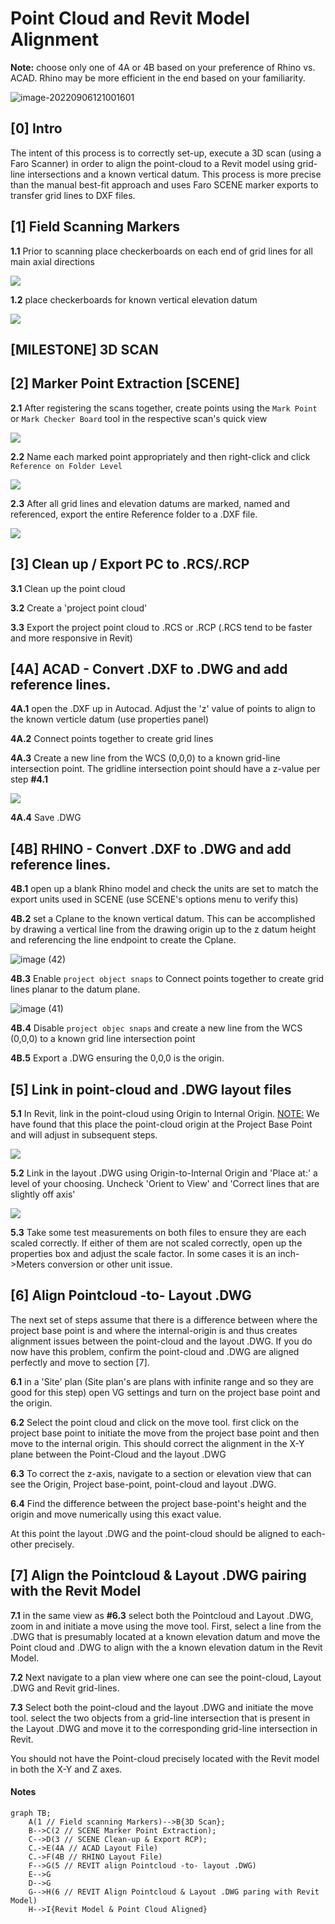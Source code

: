 # Point Cloud and Revit Model Alignment

**Note:** choose only one of 4A or 4B based on your preference of Rhino vs. ACAD. Rhino may be more efficient in the end based on your familiarity.

![image-20220906121001601](assets/Point%20Cloud%20and%20Revit%20Model%20Alignment___assets/image-20220906121001601.png)

## [0] Intro

The intent of this process is to correctly set-up, execute a 3D scan (using a Faro Scanner) in order to align the point-cloud to a Revit model using grid-line intersections and a known vertical datum. This process is more precise than the manual best-fit approach and uses Faro SCENE marker exports to transfer grid lines to DXF files.



## [1] Field Scanning Markers

**1.1** Prior to scanning place checkerboards on each end of grid lines for all main axial directions

<img src="https://github.com/cobyiv/digital-construction-notes/blob/master/assets/Point Cloud and Revit Model Alignment___assets/image (37).jpg?raw=true" style="zoom:100%;" />

**1.2** place checkerboards for known vertical elevation datum

<img src="https://github.com/cobyiv/digital-construction-notes/blob/master/assets/Point Cloud and Revit Model Alignment___assets/image (37)V.jpg?raw=true" style="zoom:100%;" />



## [MILESTONE] 3D SCAN

## [2] Marker Point Extraction [SCENE]

**2.1** After registering the scans together, create points using the `Mark Point` or `Mark Checker Board` tool in the respective scan's quick view

<img src="https://github.com/cobyiv/digital-construction-notes/blob/master/assets/Point Cloud and Revit Model Alignment___assets/image (38).png?raw=true" style="zoom:100%;" />


**2.2** Name each marked point appropriately and then right-click and click `Reference on Folder Level`


<img src="https://github.com/cobyiv/digital-construction-notes/blob/master/assets/Point Cloud and Revit Model Alignment___assets/image (39).png?raw=true" style="zoom:100%;" />

**2.3** After all grid lines and elevation datums are marked, named and referenced, export the entire Reference folder to a .DXF file. 

<img src="https://github.com/cobyiv/digital-construction-notes/blob/master/assets/Point Cloud and Revit Model Alignment___assets/image (40).png?raw=true" style="zoom:100%;" />

## [3] Clean up / Export PC to .RCS/.RCP

**3.1** Clean up the point cloud

**3.2** Create a 'project point cloud'

**3.3** Export the project point cloud to .RCS or .RCP (.RCS tend to be faster and more responsive in Revit)



## [4A] ACAD - Convert .DXF to .DWG and add reference lines.

**4A.1** open the .DXF up in Autocad. Adjust the 'z' value of points to align to the known verticle datum (use properties panel)

**4A.2** Connect points together to create grid lines

**4A.3** Create a new line from the WCS (0,0,0) to a known grid-line intersection point. The gridline intersection point should have a z-value per step **#4.1**

<img src="https://github.com/cobyiv/digital-construction-notes/blob/master/assets/Point Cloud and Revit Model Alignment___assets/image (37)_Datum.jpg?raw=true" style="zoom:100%;" />

**4A.4** Save .DWG

## [4B] RHINO - Convert .DXF to .DWG and add reference lines.

**4B.1** open up a blank Rhino model and check the units are set to match the export units used in SCENE (use SCENE's options menu to verify this)

**4B.2** set a Cplane to the known vertical datum. This can be accomplished by drawing a vertical line from the drawing origin up to the z datum height and referencing the line endpoint to create the Cplane.

![image (42)](assets/Point%20Cloud%20and%20Revit%20Model%20Alignment___assets/image%20(42).png)

**4B.3** Enable  `project object snaps` to Connect points together to create grid lines planar to the datum plane.

![image (41)](assets/Point%20Cloud%20and%20Revit%20Model%20Alignment___assets/image%20(41).png)

**4B.4** Disable `project objec snaps` and create a new line from the WCS (0,0,0) to a known grid line intersection point

**4B.5** Export a .DWG ensuring the 0,0,0 is the origin.

## [5] Link in point-cloud and .DWG layout files

**5.1** In Revit, link in the point-cloud using Origin to Internal Origin. <u>NOTE:</u> We have found that this place the point-cloud origin at the Project Base Point and will adjust in subsequent steps.

<img src="https://github.com/cobyiv/digital-construction-notes/blob/master/assets/Point Cloud and Revit Model Alignment___assets/image-20220901160016139.png?raw=true" style="zoom:100%;" />

**5.2**  Link in the layout .DWG using Origin-to-Internal Origin and 'Place at:' a level of your choosing. Uncheck 'Orient to View' and 'Correct lines that are slightly off axis'

<img src="https://github.com/cobyiv/digital-construction-notes/blob/master/assets/Point Cloud and Revit Model Alignment___assets/image-20220901160351891.png?raw=true" style="zoom:100%;" />

**5.3** Take some test measurements on both files to ensure they are each scaled correctly. If either of them are not scaled correctly, open up the properties box and adjust the scale factor. In some cases it is an inch->Meters conversion or other unit issue.



## [6] Align Pointcloud -to- Layout .DWG

The next set of steps assume that there is a difference between where the project base point is and where the internal-origin is and thus creates alignment issues between the point-cloud and the layout .DWG. If you do now have this problem, confirm the point-cloud and .DWG are aligned perfectly and move to section [7].

**6.1** in a 'Site' plan (Site plan's are plans with infinite range and so they are good for this step) open VG settings and turn on the project base point and the origin.

**6.2** Select the point cloud and click on the move tool. first click on the project base point to initiate the move from the project base point and then move to the internal origin. This should correct the alignment in the X-Y plane between the Point-Cloud and the layout .DWG

**6.3** To correct the z-axis, navigate to a section or elevation view that can see the Origin, Project base-point, point-cloud and layout .DWG.

**6.4** Find the difference between the project base-point's height and the origin and move numerically using this exact value.

At this point the layout .DWG and the point-cloud should be aligned to each-other precisely.



## [7] Align the Pointcloud & Layout .DWG pairing with the Revit Model

**7.1** in the same view as **#6.3** select both the Pointcloud and Layout .DWG, zoom in and initiate a move using the move tool. First, select a line from the .DWG that is presumably located at a known elevation datum and move the Point cloud and .DWG to align with the a known elevation datum in the Revit Model.

**7.2** Next navigate to a plan view where one can see the point-cloud, Layout .DWG and Revit grid-lines.

**7.3** Select both the point-cloud and the layout .DWG and initiate the move tool. select the two objects from a grid-line intersection that is present in the Layout .DWG and move it to the corresponding grid-line intersection in Revit.

You should not have the Point-cloud precisely located with the Revit model in both the X-Y and Z axes.





#### Notes

```mermaid
graph TB;
    A(1 // Field scanning Markers)-->B{3D Scan};
    B-->C(2 // SCENE Marker Point Extraction);
    C-->D(3 // SCENE Clean-up & Export RCP);
    C.->E(4A // ACAD Layout File)
    C.->F(4B // RHINO Layout File)
    F-->G(5 // REVIT align Pointcloud -to- layout .DWG)
    E-->G
    D-->G
    G-->H(6 // REVIT Align Pointcloud & Layout .DWG paring with Revit Model)
    H-->I{Revit Model & Point Cloud Aligned}
```

​    
